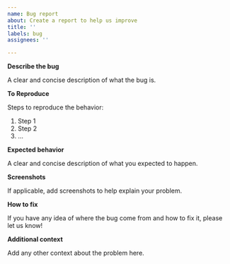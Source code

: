 ```yaml
---
name: Bug report
about: Create a report to help us improve
title: ''
labels: bug
assignees: ''

---
```


**Describe the bug**

A clear and concise description of what the bug is.

**To Reproduce**

Steps to reproduce the behavior:
1. Step 1
2. Step 2
3. ...

**Expected behavior**

A clear and concise description of what you expected to happen.

**Screenshots**

If applicable, add screenshots to help explain your problem.

**How to fix**

If you have any idea of where the bug come from and how to fix it, please let us know!

**Additional context**

Add any other context about the problem here.
